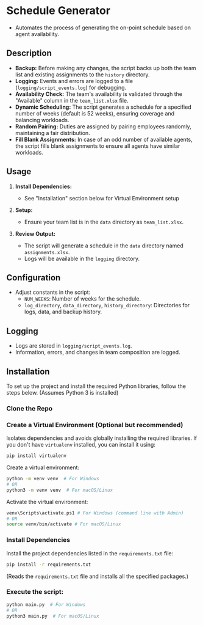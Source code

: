# Schedule Generator

 - Automates the process of generating the on-point schedule based on agent availability.

## Description

- **Backup:** Before making any changes, the script backs up both the team list and existing assignments to the `history` directory.
- **Logging:** Events and errors are logged to a file (`logging/script_events.log`) for debugging.
- **Availability Check:** The team's availability is validated through the "Available" column in the `team_list.xlsx` file.
- **Dynamic Scheduling:** The script generates a schedule for a specified number of weeks (default is 52 weeks), ensuring coverage and balancing workloads.
- **Random Pairing:** Duties are assigned by pairing employees randomly, maintaining a fair distribution.
- **Fill Blank Assignments:** In case of an odd number of available agents, the script fills blank assignments to ensure all agents have similar workloads.

## Usage

1. **Install Dependencies:**

    - See "Installation" section below for Virtual Environment setup

2. **Setup:**
   - Ensure your team list is in the `data` directory as `team_list.xlsx`.

3. **Review Output:**
   - The script will generate a schedule in the `data` directory named `assignments.xlsx`.
   - Logs will be available in the `logging` directory.

## Configuration

- Adjust constants in the script:
  - `NUM_WEEKS`: Number of weeks for the schedule.
  - `log_directory`, `data_directory`, `history_directory`: Directories for logs, data, and backup history.

## Logging

- Logs are stored in `logging/script_events.log`.
- Information, errors, and changes in team composition are logged.

## Installation

To set up the project and install the required Python libraries, follow the steps below.
(Assumes Python 3 is installed)

### Clone the Repo

### Create a Virtual Environment (Optional but recommended)

Isolates dependencies and avoids globally installing the required libraries.
If you don't have `virtualenv` installed, you can install it using:

```bash
pip install virtualenv
```

Create a virtual environment:

```bash
python -m venv venv  # For Windows
# OR
python3 -m venv venv  # For macOS/Linux
```

Activate the virtual environment:

```bash
venv\Scripts\activate.ps1 # For Windows (command line with Admin)
# OR
source venv/bin/activate # For macOS/Linux
```

### Install Dependencies

Install the project dependencies listed in the `requirements.txt` file:

```bash
pip install -r requirements.txt
```

(Reads the `requirements.txt` file and installs all the specified packages.)

### Execute the script:

```bash
python main.py  # For Windows
# OR
python3 main.py  # For macOS/Linux
```